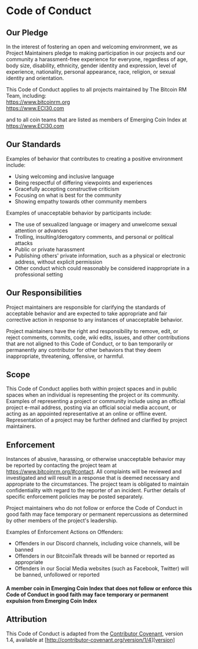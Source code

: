 # Code of Conduct

## Our Pledge

In the interest of fostering an open and welcoming environment, we as Project Maintainers
pledge to making participation in our projects and our community a harassment-free
experience for everyone, regardless of age, body size, disability, ethnicity,
gender identity and expression, level of experience, nationality, personal appearance,
race, religion, or sexual identity and orientation.

This Code of Conduct applies to all projects maintained by The Bitcoin RM Team, including:  
https://www.bitcoinrm.org  
https://www.ECI30.com  

and to all coin teams that are listed as members of Emerging Coin Index at https://www.ECI30.com

## Our Standards

Examples of behavior that contributes to creating a positive environment
include:

* Using welcoming and inclusive language
* Being respectful of differing viewpoints and experiences
* Gracefully accepting constructive criticism
* Focusing on what is best for the community
* Showing empathy towards other community members

Examples of unacceptable behavior by participants include:

* The use of sexualized language or imagery and unwelcome sexual attention or
advances
* Trolling, insulting/derogatory comments, and personal or political attacks
* Public or private harassment
* Publishing others' private information, such as a physical or electronic
  address, without explicit permission
* Other conduct which could reasonably be considered inappropriate in a
  professional setting

## Our Responsibilities

Project maintainers are responsible for clarifying the standards of acceptable
behavior and are expected to take appropriate and fair corrective action in
response to any instances of unacceptable behavior.

Project maintainers have the right and responsibility to remove, edit, or
reject comments, commits, code, wiki edits, issues, and other contributions
that are not aligned to this Code of Conduct, or to ban temporarily or
permanently any contributor for other behaviors that they deem inappropriate,
threatening, offensive, or harmful.

## Scope

This Code of Conduct applies both within project spaces and in public spaces
when an individual is representing the project or its community. Examples of
representing a project or community include using an official project e-mail
address, posting via an official social media account, or acting as an appointed
representative at an online or offline event. Representation of a project may be
further defined and clarified by project maintainers.

## Enforcement

Instances of abusive, harassing, or otherwise unacceptable behavior may be
reported by contacting the project team at https://www.bitcoinrm.org/#contact. All
complaints will be reviewed and investigated and will result in a response that
is deemed necessary and appropriate to the circumstances. The project team is
obligated to maintain confidentiality with regard to the reporter of an incident.
Further details of specific enforcement policies may be posted separately.

Project maintainers who do not follow or enforce the Code of Conduct in good
faith may face temporary or permanent repercussions as determined by other
members of the project's leadership.

Examples of Enforcement Actions on Offenders:

* Offenders in our Discord channels, including voice channels, will be banned
* Offenders in our BitcoinTalk threads will be banned or reported as appropriate
* Offenders in our Social Media websites (such as Facebook, Twitter) will be banned,
unfollowed or reported

#### A member coin in Emerging Coin Index that does not follow or enforce this Code of Conduct in good faith may face temporary or permanent expulsion from Emerging Coin Index

## Attribution

This Code of Conduct is adapted from the [Contributor Covenant][homepage], version 1.4,
available at [http://contributor-covenant.org/version/1/4][version]

[homepage]: http://contributor-covenant.org
[version]: http://contributor-covenant.org/version/1/4/

